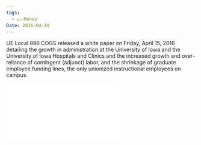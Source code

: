 ```yaml
---
tags:
  - 💵-Money
Date: 2016-04-19
---
```

UE Local 896 COGS released a white paper on Friday, April 15, 2016 detailing the growth in administration at the University of Iowa and the University of Iowa Hospitals and Clinics and the increased growth and over-reliance of contingent (adjunct) labor, and the shrinkage of graduate employee funding lines, the only unionized instructional employees on campus.

![20-Years-Later-Administrators-Hoard-Grads-Still-Struggle.pdf](./Admin/Attachments/20-Years-Later-Administrators-Hoard-Grads-Still-Struggle.pdf)